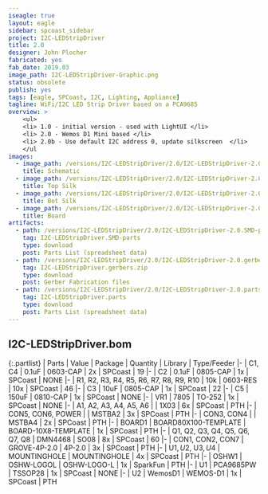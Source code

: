 ```yaml
---
iseagle: true
layout: eagle
sidebar: spcoast_sidebar
project: I2C-LEDStripDriver
title: 2.0
designer: John Plocher
fabricated: yes
fab_date: 2019.03
image_path: I2C-LEDStripDriver-Graphic.png
status: obsolete
publish: yes
tags: [eagle, SPCoast, I2C, Lighting, Appliance]
tagline: WiFi/I2C LED Strip Driver based on a PCA9685 
overview: >
    <ul>
    <li> 1.0 - initial version - used with LightUI </li>
    <li> 2.0 - Wemos D1 Mini based </li>
    <li> 2.0b - Use default I2C address 0, update silkscreen  </li>
    </ul
images:
  - image_path: /versions/I2C-LEDStripDriver/2.0/I2C-LEDStripDriver-2.0.sch.png
    title: Schematic
  - image_path: /versions/I2C-LEDStripDriver/2.0/I2C-LEDStripDriver-2.0.top.brd.png
    title: Top Silk
  - image_path: /versions/I2C-LEDStripDriver/2.0/I2C-LEDStripDriver-2.0.bot.brd.png
    title: Bot Silk
  - image_path: /versions/I2C-LEDStripDriver/2.0/I2C-LEDStripDriver-2.0.brd.png
    title: Board
artifacts:
  - path: /versions/I2C-LEDStripDriver/2.0/I2C-LEDStripDriver-2.0.SMD-parts.csv
    tag: I2C-LEDStripDriver.SMD-parts
    type: download
    post: Parts List (spreadsheet data)
  - path: /versions/I2C-LEDStripDriver/2.0/I2C-LEDStripDriver-2.0.gerbers.zip
    tag: I2C-LEDStripDriver.gerbers.zip
    type: download
    post: Gerber Fabrication files
  - path: /versions/I2C-LEDStripDriver/2.0/I2C-LEDStripDriver-2.0.parts.csv
    tag: I2C-LEDStripDriver.parts
    type: download
    post: Parts List (spreadsheet data)
---
```


## I2C-LEDStripDriver.bom

{:.partlist}
| Parts | Value | Package | Quantity | Library | Type/Feeder
|-
| C1, C4 | 0.1uF | 0603-CAP | 2x | SPCoast | 19
|-
| C2 | 0.1uF | 0805-CAP | 1x | SPCoast | NONE
|-
| R1, R2, R3, R4, R5, R6, R7, R8, R9, R10 | 10k | 0603-RES | 10x | SPCoast | 46
|-
| C3 | 10uF | 0805-CAP | 1x | SPCoast | 22
|-
| C5 | 150uF | 0810-CAP | 1x | SPCoast | NONE
|-
| VR1 | 7805 | TO-252 | 1x | SPCoast | NONE
|-
| A1, A2, A3, A4, A5, A6 |  | 1X03 | 6x | SPCoast | PTH
|-
| CON5, CON6, POWER |  | MSTBA2 | 3x | SPCoast | PTH
|-
| CON3, CON4 |  | MSTBA4 | 2x | SPCoast | PTH
|-
| BOARD1 | BOARD80X100-TEMPLATE | BOARD-10X8-TEMPLATE | 1x | SPCoast | PTH
|-
| Q1, Q2, Q3, Q4, Q5, Q6, Q7, Q8 | DMN4468 | SO08 | 8x | SPCoast | 60
|-
| CON1, CON2, CON7 | GROVE-4P-2.0 | 4P-2.0 | 3x | SPCoast | PTH
|-
| U$1, U$2, U$3, U$4 | MOUNTINGHOLE | MOUNTINGHOLE | 4x | SPCoast | PTH
|-
| OSHW1 | OSHW-LOGOL | OSHW-LOGO-L | 1x | SparkFun | PTH
|-
| U1 | PCA9685PW | TSSOP28 | 1x | SPCoast | NONE
|-
| U2 | WemosD1 | WEMOS-D1 | 1x | SPCoast | PTH
